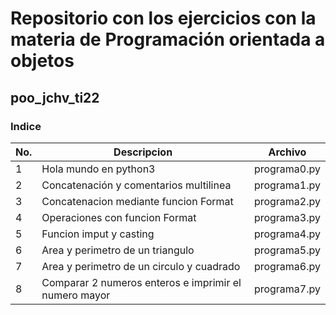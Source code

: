 
# Repositorio con los ejercicios con la materia de Programación orientada a objetos

## poo_jchv_ti22

### Indice

|No.|Descripcion          |Archivo
|--|--|--|
|1  |Hola mundo en python3|programa0.py
|2  |Concatenación y comentarios multilinea     |programa1.py
|3  |Concatenacion mediante funcion Format      |programa2.py
|4  |Operaciones con funcion Format             |programa3.py
|5  |Funcion imput y casting                    |programa4.py
|6  |Area y perimetro de un triangulo           |programa5.py
|7  |Area y perimetro de un circulo y cuadrado  |programa6.py
|8  |Comparar 2 numeros enteros e imprimir el numero mayor|programa7.py